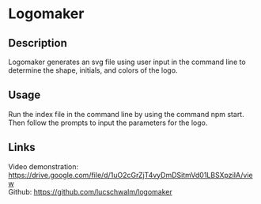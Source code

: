 # Logomaker
## Description
Logomaker generates an svg file using user input in the command line to determine the shape, initials, and colors of the logo.

## Usage 
Run the index file in the command line by using the command npm start. Then follow the prompts to input the parameters for the logo.

## Links
Video demonstration: https://drive.google.com/file/d/1uO2cGrZjT4vyDmDSitmVd01LBSXpziIA/view  
Github: https://github.com/lucschwalm/logomaker
